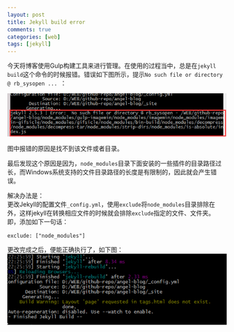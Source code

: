 ```yaml
---
layout: post
title: Jekyll build error
comments: true
categories: [web]
tags: [jekyll]
---
```


今天将博客使用Gulp构建工具来进行管理。在使用的过程当中，总是在`jekyll build`这个命令的时候报错。错误如下图所示，提示`No such file or directory @ rb_sysopen ... `：     

![jekyll error](/assets/img/20150910/jekyll-error.png)

图中报错的原因是找不到该文件或者目录。   

最后发现这个原因是因为，`node_modules`目录下面安装的一些插件的目录路径过长，而Windows系统支持的文件目录路径的长度是有限制的，因此就会产生错误。

解决办法是：   
更改Jekyll的配置文件`_config.yml`，使用`exclude`将`node_modules`目录排除在外，这样jekyll在转换相应文件的时候就会排除`exclude`指定的文件、文件夹。即，添加如下一句话：

	exclude: ["node_modules"]

更改完成之后，便能正确执行了，如下图： 
![jekyll right](/assets/img/20150910/jekyll-right.png)
